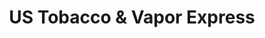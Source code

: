 ---
title: "US Tobacco & Vapor Express"
url: /raleigh/us-tobacco-and-vapor-express/
shop: tobacco
---
